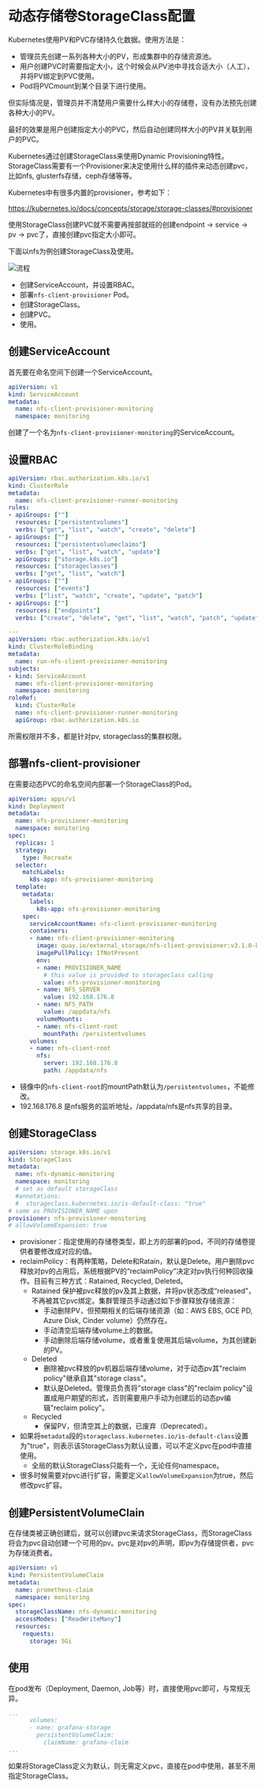 # 动态存储卷StorageClass配置

Kubernetes使用PV和PVC存储持久化数据。使用方法是：

- 管理员先创建一系列各种大小的PV，形成集群中的存储资源池。
- 用户创建PVC时需要指定大小，这个时候会从PV池中寻找合适大小（人工），并将PV绑定到PVC使用。
- Pod将PVCmount到某个目录下进行使用。

但实际情况是，管理员并不清楚用户需要什么样大小的存储卷，没有办法预先创建各种大小的PV。

最好的效果是用户创建指定大小的PVC，然后自动创建同样大小的PV并关联到用户的PVC。

Kubernetes通过创建StorageClass来使用Dynamic Provisioning特性。StorageClass需要有一个Provisioner来决定使用什么样的插件来动态创建pvc，比如nfs, glusterfs存储，ceph存储等等。

Kubernetes中有很多内置的provisioner，参考如下：

<https://kubernetes.io/docs/concepts/storage/storage-classes/#provisioner>

使用StorageClass创建PVC就不需要再按部就班的创建endpoint -> service -> pv -> pvc了，直接创建pvc指定大小即可。

下面以nfs为例创建StorageClass及使用。

![流程](../../../resources/images/storageclass-flow.png)

- 创建ServiceAccount，并设置RBAC。
- 部署`nfs-client-provisioner` Pod。
- 创建StorageClass。
- 创建PVC。
- 使用。

## 创建ServiceAccount

首先要在命名空间下创建一个ServiceAccount。

```yaml
apiVersion: v1
kind: ServiceAccount
metadata:
  name: nfs-client-provisioner-monitoring
  namespace: monitoring
```

创建了一个名为`nfs-client-provisioner-monitoring`的ServiceAccount。

## 设置RBAC

```yaml
apiVersion: rbac.authorization.k8s.io/v1
kind: ClusterRole
metadata:
  name: nfs-client-provisioner-runner-monitoring
rules:
- apiGroups: [""]
  resources: ["persistentvolumes"]
  verbs: ["get", "list", "watch", "create", "delete"]
- apiGroups: [""]
  resources: ["persistentvolumeclaims"]
  verbs: ["get", "list", "watch", "update"]
- apiGroups: ["storage.k8s.io"]
  resources: ["storageclasses"]
  verbs: ["get", "list", "watch"]
- apiGroups: [""]
  resources: ["events"]
  verbs: ["list", "watch", "create", "update", "patch"]
- apiGroups: [""]
  resources: ["endpoints"]
  verbs: ["create", "delete", "get", "list", "watch", "patch", "update"]

---
apiVersion: rbac.authorization.k8s.io/v1
kind: ClusterRoleBinding
metadata:
  name: run-nfs-client-provisioner-monitoring
subjects:
- kind: ServiceAccount
  name: nfs-client-provisioner-monitoring
  namespace: monitoring
roleRef:
  kind: ClusterRole
  name: nfs-client-provisioner-runner-monitoring
  apiGroup: rbac.authorization.k8s.io
```

所需权限并不多，都是针对pv, storageclass的集群权限。

## 部署nfs-client-provisioner

在需要动态PVC的命名空间内部署一个StorageClass的Pod。

```yaml
apiVersion: apps/v1
kind: Deployment
metadata:
  name: nfs-provisioner-monitoring
  namespace: monitoring
spec:
  replicas: 1
  strategy:
    type: Recreate
  selector:
    matchLabels:
      k8s-app: nfs-provisioner-monitoring
  template:
    metadata:
      labels:
        k8s-app: nfs-provisioner-monitoring
    spec:
      serviceAccountName: nfs-client-provisioner-monitoring
      containers:
      - name: nfs-client-provisioner-monitoring
        image: quay.io/external_storage/nfs-client-provisioner:v3.1.0-k8s1.11
        imagePullPolicy: IfNotPresent
        env:
        - name: PROVISIONER_NAME
          # this value is provided to storageclass calling
          value: nfs-provisioner-monitoring
        - name: NFS_SERVER
          value: 192.168.176.8
        - name: NFS_PATH
          value: /appdata/nfs
        volumeMounts:
        - name: nfs-client-root
          mountPath: /persistentvolumes
      volumes:
      - name: nfs-client-root
        nfs:
          server: 192.168.176.8
          path: /appdata/nfs
```

- 镜像中的`nfs-client-root`的mountPath默认为`/persistentvolumes`，不能修改。
- 192.168.176.8 是nfs服务的监听地址，/appdata/nfs是nfs共享的目录。

## 创建StorageClass

```yaml
apiVersion: storage.k8s.io/v1
kind: StorageClass
metadata:
  name: nfs-dynamic-monitoring
  namespace: monitoring
  # set as default storageClass
  #annotations:
  #  storageclass.kubernetes.io/is-default-class: "true"
# same as PROVISIONER_NAME upon
provisioner: nfs-provisioner-monitoring
# allowVolumeExpansion: true
```

- provisioner：指定使用的存储卷类型，即上方的部署的pod，不同的存储卷提供者要修改成对应的值。
- reclaimPolicy：有两种策略，Delete和Ratain，默认是Delete。用户删除pvc释放对pv的占用后，系统根据PV的“reclaimPolicy”决定对pv执行何种回收操作。目前有三种方式：Ratained, Recycled, Deleted。
  - Ratained 保护被pvc释放的pv及其上数据，并将pv状态改成“released”，不再被其它pvc绑定。集群管理员手动通过如下步骤释放存储资源：
    - 手动删除PV，但预期相关的后端存储资源（如：AWS EBS, GCE PD, Azure Disk, Cinder volume）仍然存在。
    - 手动清空后端存储volume上的数据。
    - 手动删除后端存储volume，或者重复使用其后端volume，为其创建新的PV。
  - Deleted
    - 删除被pvc释放的pv机器后端存储volume，对于动态pv其"reclaim policy"继承自其"storage class"。
    - 默认是Deleted。管理员负责将"storage class"的"reclaim policy"设置成用户期望的形式，否则需要用户手动为创建后的动态pv编辑"reclaim policy"。
  - Recycled
    - 保留PV，但清空其上的数据，已废弃（Deprecated）。
- 如果将`metadata`段的`storageclass.kubernetes.io/is-default-class`设置为"true"，则表示该StorageClass为默认设置，可以不定义pvc在pod中直接使用。
  - 全局的默认StorageClass只能有一个，无论任何namespace。
- 很多时候需要对pvc进行扩容，需要定义`allowVolumeExpansion`为true，然后修改pvc扩容。

## 创建PersistentVolumeClain

在存储类被正确创建后，就可以创建pvc来请求StorageClass，而StorageClass将会为pvc自动创建一个可用的pv。pvc是对pv的声明，即pv为存储提供者，pvc为存储消费者。

```yaml
apiVersion: v1
kind: PersistentVolumeClaim
metadata:
  name: prometheus-claim
  namespace: monitoring
spec:
  storageClassName: nfs-dynamic-monitoring
  accessModes: ["ReadWriteMany"]
  resources:
    requests:
      storage: 5Gi
```

## 使用

在pod发布（Deployment, Daemon, Job等）时，直接使用pvc即可，与常规无异。

```yaml
...
      volumes:
      - nane: grafana-storage
        persistentVolumeClaim:
          claimName: grafana-claim
...
```

如果将StorageClass定义为默认，则无需定义pvc，直接在pod中使用，甚至不用指定StorageClass。
